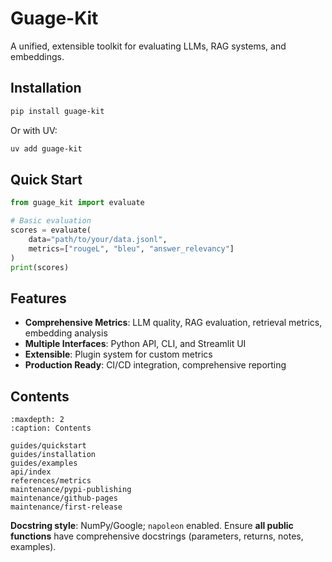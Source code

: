 # Guage-Kit

A unified, extensible toolkit for evaluating LLMs, RAG systems, and embeddings.

## Installation

```bash
pip install guage-kit
```

Or with UV:

```bash
uv add guage-kit
```

## Quick Start

```python
from guage_kit import evaluate

# Basic evaluation
scores = evaluate(
    data="path/to/your/data.jsonl",
    metrics=["rougeL", "bleu", "answer_relevancy"]
)
print(scores)
```

## Features

- **Comprehensive Metrics**: LLM quality, RAG evaluation, retrieval metrics, embedding analysis
- **Multiple Interfaces**: Python API, CLI, and Streamlit UI
- **Extensible**: Plugin system for custom metrics
- **Production Ready**: CI/CD integration, comprehensive reporting

## Contents

```{toctree}
:maxdepth: 2
:caption: Contents

guides/quickstart
guides/installation
guides/examples
api/index
references/metrics
maintenance/pypi-publishing
maintenance/github-pages
maintenance/first-release
```

**Docstring style**: NumPy/Google; `napoleon` enabled. Ensure **all public functions** have comprehensive docstrings (parameters, returns, notes, examples).
```